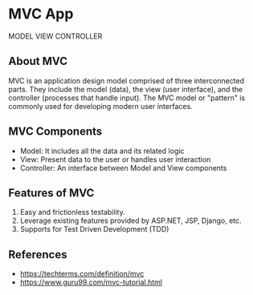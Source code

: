 # MVC App
MODEL VIEW CONTROLLER

## About MVC
MVC is an application design model comprised of three interconnected parts. They include the model (data), the view (user interface), and the controller (processes that handle input). The MVC model or "pattern" is commonly used for developing modern user interfaces.

## MVC Components
- Model: It includes all the data and its related logic
- View: Present data to the user or handles user interaction
- Controller: An interface between Model and View components

## Features of MVC
1. Easy and frictionless testability.
1. Leverage existing features provided by ASP.NET, JSP, Django, etc.
1. Supports for Test Driven Development (TDD)

## References
- https://techterms.com/definition/mvc
- https://www.guru99.com/mvc-tutorial.html
